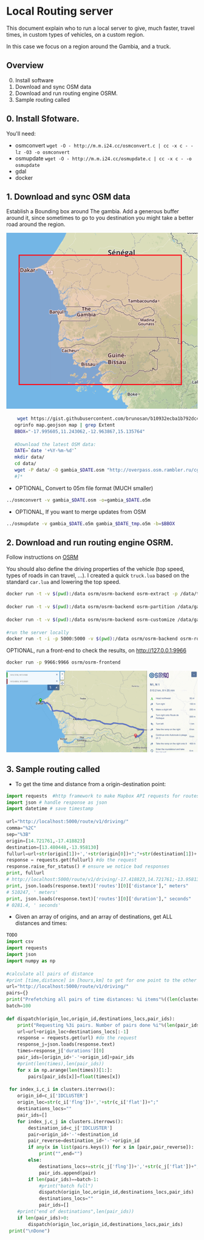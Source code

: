 # Local Routing server

This document explain who to run a local server to give, much faster, travel times, in custom types of vehicles, on a custom region.

In this case we focus on a region around the Gambia, and a truck.

## Overview

0. Install software
1. Download and sync OSM data
2. Download and run routing engine OSRM.
3. Sample routing called

## 0. Install Sfotware.

You'll need:
* osmconvert `wget -O - http://m.m.i24.cc/osmconvert.c | cc -x c - -lz -O3 -o osmconvert`
* osmupdate `wget -O - http://m.m.i24.cc/osmupdate.c | cc -x c - -o osmupdate`
* gdal
* docker

## 1. Download and sync OSM data


Establish a Bounding box around The gambia. Add a generous buffer around it, since sometimes to go to you destination you might take a better road around the region.

[![](gambia-roi.png)](https://gist.github.com/brunosan/b10932ecba1b792dc4ade0f4fb41c81b)

```sh
    wget https://gist.githubusercontent.com/brunosan/b10932ecba1b792dc4ade0f4fb41c81b/raw/7b4f530c186e79071225a8f862ffb65974d38e88/map.geojson
   ogrinfo map.geojson map | grep Extent
   BBOX="-17.995605,11.243062,-12.963867,15.135764"

   #Download the latest OSM data:
   DATE=`date '+%Y-%m-%d'`
   mkdir data/
   cd data/
   wget -P data/ -O gambia_$DATE.osm "http://overpass.osm.rambler.ru/cgi/xapi_meta?*[bbox=$BBOX]"
   #]*
```

* OPTIONAL, Convert to 05m file format (MUCH smaller)
```sh
../osmconvert -v gambia_$DATE.osm -o=gambia_$DATE.o5m
```

* OPTIONAL, If you want to merge updates from OSM
```sh
../osmupdate -v gambia_$DATE.o5m gambia_$DATE_tmp.o5m -b=$BBOX
```

## 2. Download and run routing engine OSRM.

Follow instructions on [OSRM](https://github.com/Project-OSRM/osrm-backend)

You should also define the driving properties of the vehicle (top speed, types of roads in can travel, ...). I created a quick `truck.lua` based on the standard `car.lua` and lowering the top speed.

```sh
docker run -t -v $(pwd):/data osrm/osrm-backend osrm-extract -p /data/truck.lua /data/gambia_2018-02-20.osm

docker run -t -v $(pwd):/data osrm/osrm-backend osrm-partition /data/gambia_2018-02-20.osrm

docker run -t -v $(pwd):/data osrm/osrm-backend osrm-customize /data/gambia_2018-02-20.osrm

#run the server locally
docker run -t -i -p 5000:5000 -v $(pwd):/data osrm/osrm-backend osrm-routed --algorithm mld /data/gambia_2018-02-20.osrm
```

OPTIONAL, run a front-end to check the results, on http://127.0.0.1:9966
```sh
docker run -p 9966:9966 osrm/osrm-frontend
```

[![](frontend.png)](http://localhost:9966/?z=8&center=14.048666%2C-15.188599&loc=14.721761%2C-17.418823&loc=13.480448%2C-13.958130&hl=en&alt=0)


## 3. Sample routing called

* To get the time and distance from a origin-destination point:

```python
import requests  #http framework to make Mapbox API requests for routes
import json # handle response as json
import datetime # save timestamp

url="http://localhost:5000/route/v1/driving/"
comma="%2C"
sep="%3B"
origin=[14.721761,-17.418823]
destination=[13.480448,-13.958130]
fullurl=url+str(origin[1])+','+str(origin[0])+";"+str(destination[1])+','+str(destination[0])
response = requests.get(fullurl) #do the request
response.raise_for_status() # ensure we notice bad responses
print, fullurl
# http://localhost:5000/route/v1/driving/-17.418823,14.721761;-13.95813,13.480448'
print, json.loads(response.text)['routes'][0]['distance']," meters"
# 510247, ' meters'
print, json.loads(response.text)['routes'][0]['duration']," seconds"
# 0281.4, ' seconds'
```

* Given an array of origins, and an array of destinations, get ALL distances and times:

```python
TODO
import csv
import requests
import json
import numpy as np

#calculate all pairs of distance
#print [time,distance] in [hours,km] to get for one point to the other
url="http://localhost:5000/route/v1/driving/"
pairs={}
print("Prefetching all pairs of time distances: %i items"%((len(clusters)*(len(clusters)))/2))
batch=100

def dispatch(origin_loc,origin_id,destinations_locs,pair_ids):
    print("Requesting %3i pairs. Number of pairs done %i"%(len(pair_ids)+1,len(pairs)),end="\r")
    url=url+origin_loc+destinations_locs[:-1]
    response = requests.get(url) #do the request
    response_j=json.loads(response.text)
    times=response_j['durations'][0]
    pair_ids=[origin_id+'-'+origin_id]+pair_ids
    #print(len(times),len(pair_ids))
    for x in np.arange(len(times))[1:]:
        pairs[pair_ids[x]]=float(times[x])

 for index_i,c_i in clusters.iterrows():   
    origin_id=c_i['IDCLUSTER']
    origin_loc=str(c_i['flng'])+','+str(c_i['flat'])+";"
    destinations_locs=""
    pair_ids=[]
    for index_j,c_j in clusters.iterrows():
        destination_id=c_j['IDCLUSTER']
        pair=origin_id+'-'+destination_id
        pair_reverse=destination_id+'-'+origin_id
        if any(x in list(pairs.keys()) for x in [pair,pair_reverse]):
            print("",end="")
        else:
            destinations_locs+=str(c_j['flng'])+','+str(c_j['flat'])+";"
            pair_ids.append(pair)
        if len(pair_ids)==batch-1:
            #print("batch full")
            dispatch(origin_loc,origin_id,destinations_locs,pair_ids)
            destinations_locs=""
            pair_ids=[]
    #print("end of destinations",len(pair_ids))
    if len(pair_ids)>0:
        dispatch(origin_loc,origin_id,destinations_locs,pair_ids)
 print("\nDone")

```
